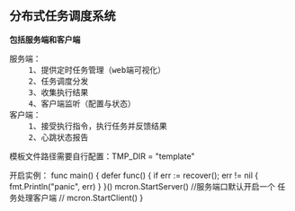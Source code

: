 <h2>分布式任务调度系统</h2> 

<b>包括服务端和客户端</b> 

<pre>
服务端：
    1、提供定时任务管理（web端可视化）
    2、任务调度分发
    3、收集执行结果
    4、客户端监听（配置与状态）
客户端：
    1、接受执行指令，执行任务并反馈结果
    2、心跳状态报告
</pre>

模板文件路径需要自行配置：TMP_DIR = "template"

开启实例：
func main() {
	defer func() {
		if err := recover(); err != nil {
			fmt.Println("panic", err)
		}
	}()
	mcron.StartServer() //服务端口默认开启一个 任务处理客户端
	// mcron.StartClient()
}